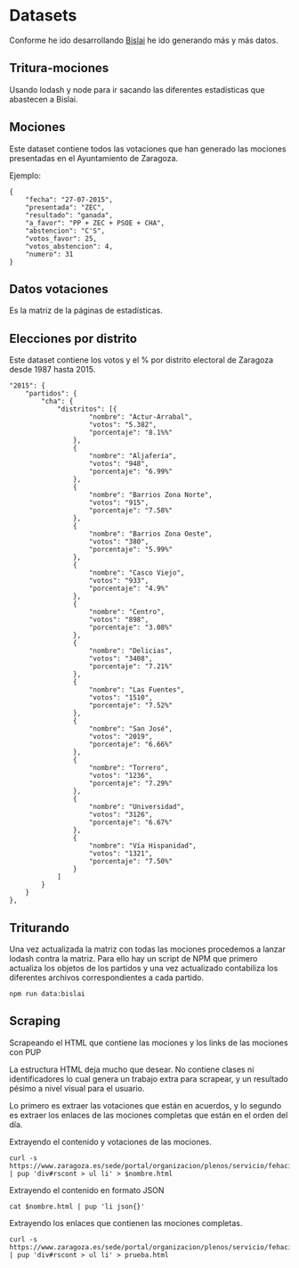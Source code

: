 # Datasets

Conforme he ido desarrollando [Bislai](http://bislai.co) he ido generando más y más datos. 

## Tritura-mociones

Usando lodash y node para ir sacando las diferentes estadísticas que abastecen a Bislai.

## Mociones

Este dataset contiene todos las votaciones que han generado las mociones presentadas en el Ayuntamiento de Zaragoza.

Ejemplo:

```
{
    "fecha": "27-07-2015",
    "presentada": "ZEC",
    "resultado": "ganada",
    "a_favor": "PP + ZEC + PSOE + CHA",
    "abstencion": "C'S",
    "votos_favor": 25,
    "votos_abstencion": 4,
    "numero": 31
}
```

## Datos votaciones

Es la matriz de la páginas de estadísticas.

## Elecciones por distrito

Este dataset contiene los votos y el % por distrito electoral de Zaragoza desde 1987 hasta 2015.

```
"2015": {
    "partidos": {
        "cha": {
            "distritos": [{
                    "nombre": "Actur-Arrabal",
                    "votos": "5.382",
                    "porcentaje": "8.1%%"
                },
                {
                    "nombre": "Aljafería",
                    "votos": "948",
                    "porcentaje": "6.99%"
                },
                {
                    "nombre": "Barrios Zona Norte",
                    "votos": "915",
                    "porcentaje": "7.58%"
                },
                {
                    "nombre": "Barrios Zona Oeste",
                    "votos": "380",
                    "porcentaje": "5.99%"
                },
                {
                    "nombre": "Casco Viejo",
                    "votos": "933",
                    "porcentaje": "4.9%"
                },
                {
                    "nombre": "Centro",
                    "votos": "898",
                    "porcentaje": "3.08%"
                },
                {
                    "nombre": "Delicias",
                    "votos": "3408",
                    "porcentaje": "7.21%"
                },
                {
                    "nombre": "Las Fuentes",
                    "votos": "1510",
                    "porcentaje": "7.52%"
                },
                {
                    "nombre": "San José",
                    "votos": "2019",
                    "porcentaje": "6.66%"
                },
                {
                    "nombre": "Torrero",
                    "votos": "1236",
                    "porcentaje": "7.29%"
                },
                {
                    "nombre": "Universidad",
                    "votos": "3126",
                    "porcentaje": "6.67%"
                },
                {
                    "nombre": "Vía Hispanidad",
                    "votos": "1321",
                    "porcentaje": "7.50%"
                }
            ]
        }
    }
},
```


## Triturando

Una vez actualizada la matriz con todas las mociones procedemos a lanzar lodash contra la matriz. Para ello hay un script de NPM que primero actualiza los objetos de los partidos y una vez actualizado contabiliza los diferentes archivos correspondientes a cada partido.

```
npm run data:bislai
```


## Scraping

Scrapeando el HTML que contiene las mociones y los links de las mociones con PUP

La estructura HTML deja mucho que desear. No contiene clases ni identificadores lo cual genera un trabajo extra para scrapear, y un resultado pésimo a nivel visual para el usuario.

Lo primero es extraer las votaciones que están en acuerdos, y lo segundo es extraer los enlaces de las mociones completas que están en el orden del día.

Extrayendo el contenido y votaciones de las mociones.
```
curl -s https://www.zaragoza.es/sede/portal/organizacion/plenos/servicio/fehaciente/68342 | pup 'div#rscont > ul li' > $nombre.html
```

Extrayendo el contenido en formato JSON

```
cat $nombre.html | pup 'li json{}'
```

Extrayendo los enlaces que contienen las mociones completas. 

```
curl -s https://www.zaragoza.es/sede/portal/organizacion/plenos/servicio/fehaciente/68085 | pup 'div#rscont > ul li' > prueba.html
```
